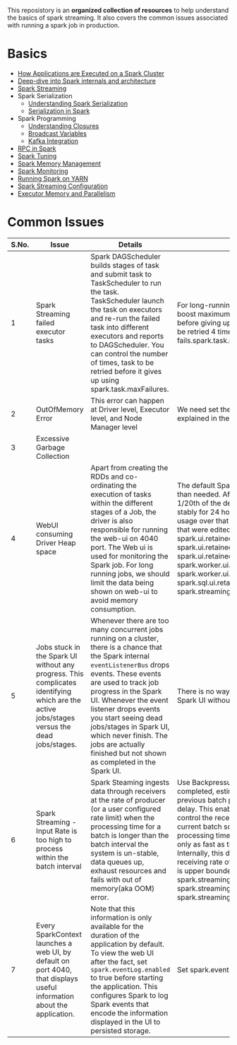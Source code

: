 This reposistory is an **organized collection of resources** to help understand the basics of spark streaming. 
It also covers the common issues associated with running a spark job in production.

Basics 
=======

  

*   [How Applications are Executed on a Spark Cluster](https://www.informit.com/articles/article.aspx?p=2928186)
*   [Deep-dive into Spark internals and architecture](https://www.freecodecamp.org/news/deep-dive-into-spark-internals-and-architecture-f6e32045393b/)
*   [Spark Streaming](https://jaceklaskowski.gitbooks.io/spark-streaming/)
*   Spark Serialization
    *   [Understanding Spark Serialization](http://bytepadding.com/big-data/spark/understanding-spark-serialization/)
    *   [Serialization in Spark](http://www.lifeisafile.com/How-Apache-Spark-works-internally/)
*   Spark Programming
    *   [Understanding Closures](https://spark.apache.org/docs/2.2.0/rdd-programming-guide.html#understanding-closures-a-nameclosureslinka)
    *   [Broadcast Variables](https://spark.apache.org/docs/2.2.0/rdd-programming-guide.html#broadcast-variables)
    *   [Kafka Integration](https://spark.apache.org/docs/2.2.0/streaming-kafka-0-10-integration.html)
*   [RPC in Spark](https://www.waitingforcode.com/apache-spark/rpc-apache-spark/read)
*   [Spark Tuning](https://spark.apache.org/docs/latest/tuning.html)
*   [Spark Memory Management](https://spark.apache.org/docs/latest/tuning.html#memory-management-overview)
*   [Spark Monitoring](https://spark.apache.org/docs/latest/monitoring.html)
*   [Running Spark on YARN](http://spark.apache.org/docs/latest/running-on-yarn.html)
*   [Spark Streaming Configuration](https://spark.apache.org/docs/latest/configuration.html#spark-streaming)
*   [Executor Memory and Parallelism](https://blog.cloudera.com/how-to-tune-your-apache-spark-jobs-part-2/#:~:text=The%20cores%20property%20controls%20the,tasks%20at%20the%20same%20time.)
      
    

Common Issues 
==============

| S.No. | Issue                                                        | Details                                                      | Fix                                                          |                                                              |
| ----- | ------------------------------------------------------------ | ------------------------------------------------------------ | ------------------------------------------------------------ | ------------------------------------------------------------ |
| 1     | Spark Streaming failed executor tasks                        | Spark DAGScheduler builds stages of task and submit task to TaskScheduler to run the task. TaskScheduler launch the task on executors and re-run the failed task into different executors and reports to DAGScheduler. You can control the number of times, task to be retried before it gives up using spark.task.maxFailures. | For long-running jobs you could consider to boost maximum number of task failures before giving up the job. By default tasks will be retried 4 times and then job fails.spark.task.maxFailures=8 | *  https://stackoverflow.com/questions/40195309/spark-streaming-failed-executor-tasks           *  http://mkuthan.github.io/blog/2016/09/30/spark-streaming-on-yarn/ |
| 2     | OutOfMemory Error                                            | This error can happen at Driver level, Executor level, and Node Manager level | We need set the memory configs as explained in the reference links. | *  [Spark Tuning - Memory Management 1](https://spark.apache.org/docs/latest/tuning.html#memory-management-overview)                                       *  [Spark Tuning - Memory Management 2](https://unraveldata.com/common-reasons-spark-applications-slow-fail-part-1/)                                                 *  [Memory Configuration 1](https://spark.apache.org/docs/latest/configuration.html#application-properties)                             [Memory Configuration 2](https://spark.apache.org/docs/latest/configuration.html#memory-management) |
| 3     | Excessive Garbage Collection                                 |                                                              |                                                              | [Spark Tuning - Garbage Collection ](https://unraveldata.com/common-failures-slowdowns-part-ii/)                                            [Tuning Garbage Collection](https://databricks.com/blog/2015/05/28/tuning-java-garbage-collection-for-spark-applications.html) [Collect GC stats](https://mapr.com/support/s/article/Spark-Troubleshooting-Guide-How-to-collect-GC-statistics-for-Spark-Garbage-Collection?language=en_US) |
| 4     | WebUI consuming Driver Heap space                            | Apart from creating the RDDs and co-ordinating the execution of tasks within the different stages of a Job, the driver is also responsible for running the web-ui on 4040 port. The Web ui is used for monitoring the Spark job. For long running jobs, we should limit the data being shown on web-ui to avoid memory consumption. | The default SparkUI values are much larger than needed. After setting them down to 1/20th of the default values, the system runs stably for 24 hours with no increase in heap usage over that time.For clarity, the values that were edited were:-  spark.ui.retainedJobs=50 spark.ui.retainedStages=50 spark.ui.retainedTasks=500 spark.worker.ui.retainedExecutors=50 spark.worker.ui.retainedDrivers=50 spark.sql.ui.retainedExecutions=50 spark.streaming.ui.retainedBatches=50 |                                                              |
| 5     | Jobs stuck in the Spark UI without any progress. This complicates identifying which are the active jobs/stages versus the dead jobs/stages. | Whenever there are too many concurrent jobs running on a cluster, there is a chance that the Spark internal `eventListenerBus` drops events. These events are used to track job progress in the Spark UI. Whenever the event listener drops events you start seeing dead jobs/stages in Spark UI, which never finish. The jobs are actually finished but not shown as completed in the Spark UI. | There is no way to remove dead jobs from the Spark UI without restarting the cluster. |                                                              |
| 6     | Spark Streaming - Input Rate is too high to process within the batch interval | Spark Steaming ingests data through receivers at the rate of producer (or a user configured rate limit) when the processing time for a batch is longer than the batch interval the system is un-stable, data queues up, exhaust resources and fails with out of memory(aka OOM) error. | Use Backpressure - For each batch completed, estimate a new rate based on previous batch processing and scheduling delay. This enables the Spark Streaming to control the receiving rate based on the current batch scheduling delays and processing times so that the system receives only as fast as the system can process. Internally, this dynamically sets the maximum receiving rate of receivers. Backpressure rate is upper bounded by the maxRatePerPartition. spark.streaming.backpressure.initialRate=1 spark.streaming.backpressure.enabled=true spark.streaming.kafka.maxRatePerPartition=3 | [Spark Streaming - Backpressure](https://www.linkedin.com/pulse/short-note-spark-streaming-backpressure-ram-ghadiyaram/) |
| 7     | Every SparkContext launches a web UI, by default on port 4040, that displays useful information about the application. | Note that this information is only available for the duration of the application by default. To view the web UI after the fact, set `spark.eventLog.enabled` to true before starting the application. This configures Spark to log Spark events that encode the information displayed in the UI to persisted storage. | Set spark.eventLog.enabled=true                              |                                                              |
